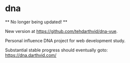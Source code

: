 # dna

** No longer being updated! **

New version at https://github.com/tehdarthvid/dna-vue.

Personal influence DNA project for web development study.

Substantial stable progress should eventually goto: https://dna.darthvid.com/
